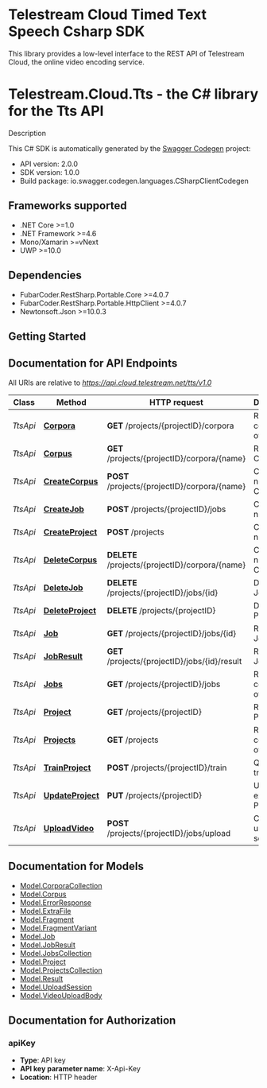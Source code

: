 # Telestream Cloud Timed Text Speech Csharp SDK

This library provides a low-level interface to the REST API of Telestream Cloud, the online video encoding service.

# Telestream.Cloud.Tts - the C# library for the Tts API

Description

This C# SDK is automatically generated by the [Swagger Codegen](https://github.com/swagger-api/swagger-codegen) project:

- API version: 2.0.0
- SDK version: 1.0.0
- Build package: io.swagger.codegen.languages.CSharpClientCodegen

<a name="frameworks-supported"></a>
## Frameworks supported
- .NET Core >=1.0
- .NET Framework >=4.6
- Mono/Xamarin >=vNext
- UWP >=10.0

<a name="dependencies"></a>
## Dependencies
- FubarCoder.RestSharp.Portable.Core >=4.0.7
- FubarCoder.RestSharp.Portable.HttpClient >=4.0.7
- Newtonsoft.Json >=10.0.3

<a name="installation"></a>
## Getting Started

## Documentation for API Endpoints

All URIs are relative to *https://api.cloud.telestream.net/tts/v1.0*

Class | Method | HTTP request | Description
------------ | ------------- | ------------- | -------------
*TtsApi* | [**Corpora**](docs/TtsApi.md#corpora) | **GET** /projects/{projectID}/corpora | Returns a collection of Corpora
*TtsApi* | [**Corpus**](docs/TtsApi.md#corpus) | **GET** /projects/{projectID}/corpora/{name} | Returns the Corpus
*TtsApi* | [**CreateCorpus**](docs/TtsApi.md#createcorpus) | **POST** /projects/{projectID}/corpora/{name} | Creates a new Corpus
*TtsApi* | [**CreateJob**](docs/TtsApi.md#createjob) | **POST** /projects/{projectID}/jobs | Creates a new Job
*TtsApi* | [**CreateProject**](docs/TtsApi.md#createproject) | **POST** /projects | Creates a new Project
*TtsApi* | [**DeleteCorpus**](docs/TtsApi.md#deletecorpus) | **DELETE** /projects/{projectID}/corpora/{name} | Creates a new Corpus
*TtsApi* | [**DeleteJob**](docs/TtsApi.md#deletejob) | **DELETE** /projects/{projectID}/jobs/{id} | Deletes the Job
*TtsApi* | [**DeleteProject**](docs/TtsApi.md#deleteproject) | **DELETE** /projects/{projectID} | Deletes the Project
*TtsApi* | [**Job**](docs/TtsApi.md#job) | **GET** /projects/{projectID}/jobs/{id} | Returns the Job
*TtsApi* | [**JobResult**](docs/TtsApi.md#jobresult) | **GET** /projects/{projectID}/jobs/{id}/result | Returns the Job Result
*TtsApi* | [**Jobs**](docs/TtsApi.md#jobs) | **GET** /projects/{projectID}/jobs | Returns a collection of Jobs
*TtsApi* | [**Project**](docs/TtsApi.md#project) | **GET** /projects/{projectID} | Returns the Project
*TtsApi* | [**Projects**](docs/TtsApi.md#projects) | **GET** /projects | Returns a collection of Projects
*TtsApi* | [**TrainProject**](docs/TtsApi.md#trainproject) | **POST** /projects/{projectID}/train | Queues training
*TtsApi* | [**UpdateProject**](docs/TtsApi.md#updateproject) | **PUT** /projects/{projectID} | Updates an existing Project
*TtsApi* | [**UploadVideo**](docs/TtsApi.md#uploadvideo) | **POST** /projects/{projectID}/jobs/upload | Creates an upload session


<a name="documentation-for-models"></a>
## Documentation for Models

 - [Model.CorporaCollection](docs/CorporaCollection.md)
 - [Model.Corpus](docs/Corpus.md)
 - [Model.ErrorResponse](docs/ErrorResponse.md)
 - [Model.ExtraFile](docs/ExtraFile.md)
 - [Model.Fragment](docs/Fragment.md)
 - [Model.FragmentVariant](docs/FragmentVariant.md)
 - [Model.Job](docs/Job.md)
 - [Model.JobResult](docs/JobResult.md)
 - [Model.JobsCollection](docs/JobsCollection.md)
 - [Model.Project](docs/Project.md)
 - [Model.ProjectsCollection](docs/ProjectsCollection.md)
 - [Model.Result](docs/Result.md)
 - [Model.UploadSession](docs/UploadSession.md)
 - [Model.VideoUploadBody](docs/VideoUploadBody.md)


<a name="documentation-for-authorization"></a>
## Documentation for Authorization

<a name="apiKey"></a>
### apiKey

- **Type**: API key
- **API key parameter name**: X-Api-Key
- **Location**: HTTP header

